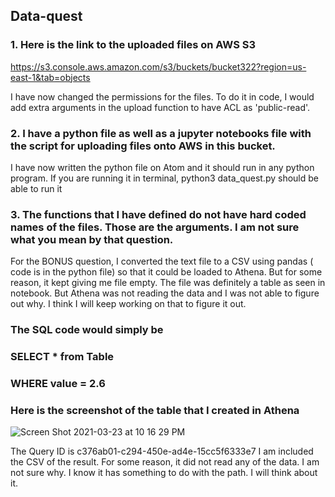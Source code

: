 ## Data-quest
### 1. Here is the link to the uploaded files on AWS S3

https://s3.console.aws.amazon.com/s3/buckets/bucket322?region=us-east-1&tab=objects

I have now changed the permissions for the files. To do it in code, I would add extra arguments in the upload function to have ACL as 'public-read'. 

### 2. I have a python file as well as a jupyter notebooks file with the script for uploading files onto AWS in this bucket.
I have now written the python file on Atom and it should run in any python program. If you are running it in terminal, 
python3 data_quest.py
should be able to run it

### 3. The functions that I have defined do not have hard coded names of the files. Those are the arguments. I am not sure what you mean by that question.

For the BONUS question, I converted the text file to a CSV using pandas ( code is in the python file) so that it could be loaded to Athena. But for some reason, it kept giving me file empty. The file was definitely a table as seen in notebook. But Athena was not reading the data and I was not able to figure out why. I think I will keep working on that to figure it out. 

### The SQL code would simply be
### SELECT * from Table 
### WHERE value = 2.6

### Here is the screenshot of the table that I created in Athena

![Screen Shot 2021-03-23 at 10 16 29 PM](https://user-images.githubusercontent.com/13152268/112244277-70dad400-8c25-11eb-98f3-a3e9d56750a5.png)

The Query ID is c376ab01-c294-450e-ad4e-15cc5f6333e7
I am included the CSV of the result. For some reason, it did not read any of the data. I am not sure why. I know it has something to do with the path. I will think about it. 




